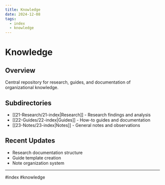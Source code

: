 ```yaml
---
title: Knowledge
date: 2024-12-08
tags:
  - index
  - knowledge
---
```


# Knowledge

## Overview
Central repository for research, guides, and documentation of organizational knowledge.

## Subdirectories
- [[21-Research/21-index|Research]] - Research findings and analysis
- [[22-Guides/22-index|Guides]] - How-to guides and documentation
- [[23-Notes/23-index|Notes]] - General notes and observations

## Recent Updates
- Research documentation structure
- Guide template creation
- Note organization system

---

#index #knowledge